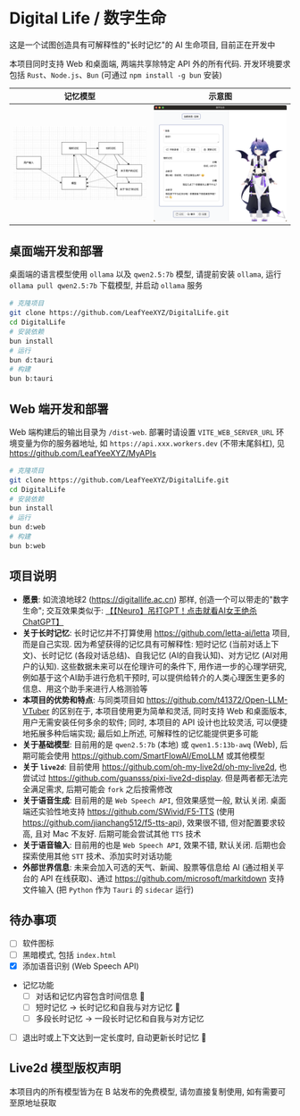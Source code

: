 # Digital Life / 数字生命

这是一个试图创造具有可解释性的"长时记忆"的 AI 生命项目, 目前正在开发中

本项目同时支持 Web 和桌面端, 两端共享除特定 API 外的所有代码. 开发环境要求包括 `Rust`、`Node.js`、`Bun` (可通过 `npm install -g bun` 安装)

| 记忆模型 | 示意图 |
| :---: | :---: |
| ![](./readme/model.png) | ![](./readme/intro.png) |

## 桌面端开发和部署

桌面端的语言模型使用 `ollama` 以及 `qwen2.5:7b` 模型, 请提前安装 `ollama`, 运行 `ollama pull qwen2.5:7b` 下载模型, 并启动 `ollama` 服务

```bash
# 克隆项目
git clone https://github.com/LeafYeeXYZ/DigitalLife.git
cd DigitalLife
# 安装依赖
bun install
# 运行
bun d:tauri
# 构建
bun b:tauri
```

## Web 端开发和部署

Web 端构建后的输出目录为 `/dist-web`. 部署时请设置 `VITE_WEB_SERVER_URL` 环境变量为你的服务器地址, 如 `https://api.xxx.workers.dev` (不带末尾斜杠), 见 <https://github.com/LeafYeeXYZ/MyAPIs>

```bash
# 克隆项目
git clone https://github.com/LeafYeeXYZ/DigitalLife.git
cd DigitalLife
# 安装依赖
bun install
# 运行
bun d:web
# 构建
bun b:web
```

## 项目说明

- **愿景**: 如流浪地球2 (<https://digitallife.ac.cn>) 那样, 创造一个可以带走的"数字生命"; 交互效果类似于: [【【Neuro】吊打GPT！点击就看AI女王绝杀ChatGPT】](https://www.bilibili.com/video/BV1Db1WYgESn/?share_source=copy_web&vd_source=f73d7b1cc6b3e028bd1d6a660f91c4f1)
- **关于长时记忆**: 长时记忆并不打算使用 <https://github.com/letta-ai/letta> 项目, 而是自己实现. 因为希望获得的记忆具有可解释性: 短时记忆 (当前对话上下文)、长时记忆 (各段对话总结)、自我记忆 (AI的自我认知)、对方记忆 (AI对用户的认知). 这些数据未来可以在伦理许可的条件下, 用作进一步的心理学研究, 例如基于这个AI助手进行危机干预时, 可以提供给转介的人类心理医生更多的信息、用这个助手来进行人格测验等
- **本项目的优势和特点**: 与同类项目如 <https://github.com/t41372/Open-LLM-VTuber> 的区别在于, 本项目使用更为简单和灵活, 同时支持 Web 和桌面版本, 用户无需安装任何多余的软件; 同时, 本项目的 API 设计也比较灵活, 可以便捷地拓展多种后端实现; 最后如上所述, 可解释性的记忆能提供更多可能
- **关于基础模型**: 目前用的是 `qwen2.5:7b` (本地) 或 `qwen1.5:13b-awq` (Web), 后期可能会使用 <https://github.com/SmartFlowAI/EmoLLM> 或其他模型
- **关于 `live2d`**: 目前使用 <https://github.com/oh-my-live2d/oh-my-live2d>, 也尝试过 <https://github.com/guansss/pixi-live2d-display>. 但是两者都无法完全满足需求, 后期可能会 `fork` 之后按需修改
- **关于语音生成**: 目前用的是 `Web Speech API`, 但效果感觉一般, 默认关闭. 桌面端还实验性地支持 <https://github.com/SWivid/F5-TTS> (使用 <https://github.com/jianchang512/f5-tts-api>), 效果很不错, 但对配置要求较高, 且对 Mac 不友好. 后期可能会尝试其他 `TTS` 技术
- **关于语音输入**: 目前用的也是 `Web Speech API`, 效果不错, 默认关闭. 后期也会探索使用其他 `STT` 技术、添加实时对话功能
- **外部世界信息**: 未来会加入可选的天气、新闻、股票等信息给 AI (通过相关平台的 API 在线获取)、通过 <https://github.com/microsoft/markitdown> 支持文件输入 (把 `Python` 作为 `Tauri` 的 `sidecar` 运行)

## 待办事项

- [ ] 软件图标
- [ ] 黑暗模式, 包括 `index.html`
- [x] 添加语音识别 (Web Speech API)
- 记忆功能
  - [ ] 对话和记忆内容包含时间信息 🚧
  - [ ] 短时记忆 -> 长时记忆和自我与对方记忆 🚧
  - [ ] 多段长时记忆 -> 一段长时记忆和自我与对方记忆
- [ ] 退出时或上下文达到一定长度时, 自动更新长时记忆 🚧

## Live2d 模型版权声明

本项目内的所有模型皆为在 B 站发布的免费模型, 请勿直接复制使用, 如有需要可至原地址获取
